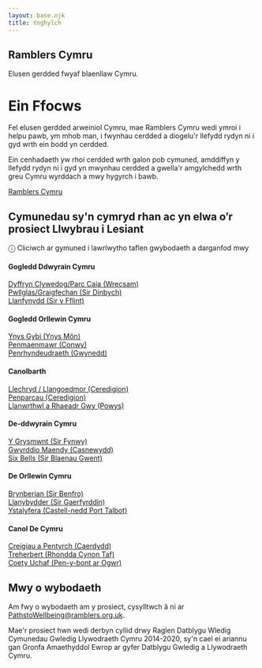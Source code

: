 ```yaml
---
layout: base.njk
title: Ynghylch
---
```


<section class="hero about">
<div class="prose">

<h1>Ramblers Cymru</h1>

Elusen gerdded fwyaf blaenllaw Cymru.

</div>
</section>

<div class="box">
<div class="inner">

# Ein Ffocws

Fel elusen gerdded arweiniol Cymru, mae Ramblers Cymru wedi ymroi i helpu pawb, ym mhob man, i fwynhau cerdded a diogelu'r llefydd rydyn ni i gyd wrth ein bodd yn cerdded.

Ein cenhadaeth yw rhoi cerdded wrth galon pob cymuned, amddiffyn y llefydd rydyn ni i gyd yn mwynhau cerdded a gwella'r amgylchedd wrth greu Cymru wyrddach a mwy hygyrch i bawb.

<a href="https://beta.ramblers.org.uk/wales" target="_blank" rel="noopener noreferrer"> Ramblers Cymru </a>

</div>
</div>

## Cymunedau sy'n cymryd rhan ac yn elwa o’r prosiect Llwybrau i Lesiant

<div class="box">
<div class="inner">
  
&#9432; Cliciwch ar gymuned i lawrlwytho taflen gwybodaeth a darganfod mwy

</div>
</div>
  
<div class="communities">
<section>

#### Gogledd Ddwyrain Cymru
<a href="https://pathstowellbeing.ramblers.org.uk/static/data/community/clywedog_valley_caia_park.pdf" target="_blank" rel="noopener noreferrer"> Dyffryn Clywedog/Parc Caia (Wrecsam) </a>  
<a href="https://pathstowellbeing.ramblers.org.uk/static/data/community/pwllglas_graigfechan.pdf" target="_blank" rel="noopener noreferrer"> Pwllglas/Graigfechan (Sir  Dinbych) </a>  
<a href="https://pathstowellbeing.ramblers.org.uk/static/data/community/llanfynydd.pdf" target="_blank" rel="noopener noreferrer"> Llanfynydd (Sir y Fflint) </a>  

</section>
<section>

#### Gogledd Orllewin Cymru
<a href="https://pathstowellbeing.ramblers.org.uk/static/data/community/holy_island.pdf" target="_blank" rel="noopener noreferrer"> Ynys Gybi (Ynys Môn) </a><br> 
<a href="https://pathstowellbeing.ramblers.org.uk/static/data/community/penmaenmawr.pdf" target="_blank" rel="noopener noreferrer"> Penmaenmawr (Conwy) </a>  
<a href="https://pathstowellbeing.ramblers.org.uk/static/data/community/penrhyndeudraeth.pdf" target="_blank" rel="noopener noreferrer"> Penrhyndeudraeth (Gwynedd) </a>  

</section>
<section>

#### Canolbarth
<a href="https://pathstowellbeing.ramblers.org.uk/static/data/community/llechryd.pdf" target="_blank" rel="noopener noreferrer"> Llechryd / Llangoedmor (Ceredigion) </a>  
<a href="https://pathstowellbeing.ramblers.org.uk/static/data/community/penparcau.pdf" target="_blank" rel="noopener noreferrer"> Penparcau (Ceredigion) </a>  
<a href="https://pathstowellbeing.ramblers.org.uk/static/data/community/rhayader.pdf" target="_blank" rel="noopener noreferrer"> Llanwrthwl a Rhaeadr Gwy (Powys) </a>

</section>
<section>

#### De-ddwyrain Cymru
<a href="https://pathstowellbeing.ramblers.org.uk/static/data/community/grosmont.pdf" target="_blank" rel="noopener noreferrer"> Y Grysmwnt (Sir Fynwy) </a>  
<a href="https://pathstowellbeing.ramblers.org.uk/static/data/community/maindee.pdf" target="_blank" rel="noopener noreferrer"> Gwyrddio Maendy (Casnewydd) </a>   
<a href="https://pathstowellbeing.ramblers.org.uk/static/data/community/six_bells.pdf" target="_blank" rel="noopener noreferrer"> Six Bells (Sir Blaenau Gwent) </a>

</section>
<section>

#### De Orllewin Cymru
<a href="https://pathstowellbeing.ramblers.org.uk/static/data/community/brynberian.pdf" target="_blank" rel="noopener noreferrer"> Brynberian (Sir Benfro) </a>  
<a href="https://pathstowellbeing.ramblers.org.uk/static/data/community/llanybydder.pdf" target="_blank" rel="noopener noreferrer"> Llanybydder (Sir Gaerfyrddin) </a><br>
<a href="https://pathstowellbeing.ramblers.org.uk/static/data/community/ystalyfera.pdf" target="_blank" rel="noopener noreferrer"> Ystalyfera (Castell-nedd Port Talbot) </a> 

</section>
<section>

#### Canol De Cymru
<a href="https://pathstowellbeing.ramblers.org.uk/static/data/community/pentyrch.pdf" target="_blank" rel="noopener noreferrer"> Creigiau a Pentyrch (Caerdydd) </a>  
<a href="https://pathstowellbeing.ramblers.org.uk/static/data/community/treherbert.pdf" target="_blank" rel="noopener noreferrer"> Treherbert (Rhondda Cynon Taf) </a><br>
<a href="https://pathstowellbeing.ramblers.org.uk/static/data/community/coity.pdf" target="_blank" rel="noopener noreferrer"> Coety Uchaf (Pen-y-bont ar Ogwr) </a>

</section>
</div>

<div class="box">
<div class="inner">

## Mwy o wybodaeth

Am fwy o wybodaeth am y prosiect, cysylltwch â ni ar <a href="mailto:pathtowellbeing@ramblers.org.uk">PathstoWellbeing@ramblers.org.uk</a>.

Mae'r prosiect hwn wedi derbyn cyllid drwy Raglen Datblygu Wledig Cymunedau Gwledig Llywodraeth Cymru 2014-2020, sy'n cael ei ariannu gan Gronfa Amaethyddol Ewrop ar gyfer Datblygu Gwledig a Llywodraeth Cymru.

</div>
</div>
